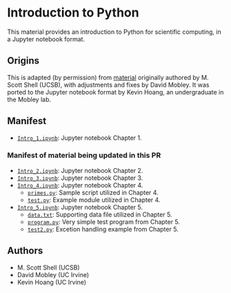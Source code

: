 # Introduction to Python

This material provides an introduction to Python for scientific computing, in a Jupyter notebook format.

## Origins
This is adapted (by permission) from [material](https://engineering.ucsb.edu/~shell/che210d/python.pdf) originally authored by M. Scott Shell (UCSB), with adjustments and fixes by David Mobley.
It was ported to the Jupyter notebook format by Kevin Hoang, an undergraduate in the Mobley lab.

## Manifest

- [`Intro_1.ipynb`](Intro_1.ipynb): Jupyter notebook Chapter 1.

### Manifest of material being updated in this PR
- [`Intro_2.ipynb`](Intro_2.ipynb): Jupyter notebook Chapter 2.
- [`Intro_3.ipynb`](Intro_3.ipynb): Jupyter notebook Chapter 3.
- [`Intro_4.ipynb`](Intro_4.ipynb): Jupyter notebook Chapter 4.
  - [`primes.py`](primes.py): Sample script utilized in Chapter 4.
  - [`test.py`](test.py): Example module utilized in Chapter 4.
- [`Intro_5.ipynb`](Intro_5.ipynb): Jupyter notebook Chapter 5.
  - [`data.txt`](data.txt): Supporting data file utilized in Chapter 5.
  - [`program.py`](program.py): Very simple test program from Chapter 5.
  - [`test2.py`](test2.py): Excetion handling example from Chapter 5.

## Authors
- M. Scott Shell (UCSB)
- David Mobley (UC Irvine)
- Kevin Hoang (UC Irvine)
